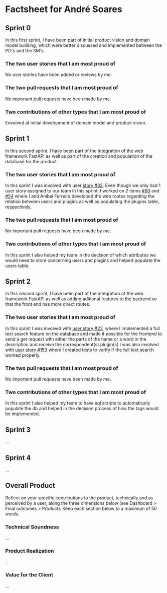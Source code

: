 # Factsheet for André Soares

## Sprint 0

In this first sprint, I have been part of initial product vision and domain model building, which were better discussed and implemented between the PO's and the SM's.

### The two user stories that I am most proud of

No user stories have been added or reviews by me.

### The two pull requests that I am most proud of

No important pull requests have been made by me.

### Two contributions of other types that I am most proud of

Envolved at initial development of domain model and product vision.

## Sprint 1

In this second sprint, I have been part of the integration of the web framework FastAPI as well as part of the creation and population of the database for the product.

### The two user stories that I am most proud of

In this sprint I was involved with user [story #32](https://github.com/FEUP-MEIC-DS-2023-1MEIC08/VAXPRED/issues/32). Even though we only had 1 user story assigned to our team in this sprint, I worked on 2 items [#60](https://github.com/FEUP-MEIC-DS-2023-1MEIC08/VAXPRED/issues/60) and [#54](https://github.com/FEUP-MEIC-DS-2023-1MEIC08/VAXPRED/issues/54) where I and Aníbal Ferreira developed the web routes regarding the relation between users and plugins as well as populating the plugins table, respectively.

### The two pull requests that I am most proud of

No important pull requests have been made by me.

### Two contributions of other types that I am most proud of

In this sprint I also helped my team in the decision of which attributes we would need to store concerning users and plugins and helped populate the users table. 

## Sprint 2

In this second sprint, I have been part of the integration of the web framework FastAPI as well as adding aditional features to the backend so that the front end has more direct routes.

### The two user stories that I am most proud of

In this sprint I was involved with [user story #23](https://github.com/FEUP-MEIC-DS-2023-1MEIC08/VAXPRED/issues/23), where I implemented a full text search feature on the database and made it possible for the frontend to send a get request with either the parts of the name or a word in the description and receive the correspondent(s) plugin(s)
I was also involved with [user story #153](https://github.com/FEUP-MEIC-DS-2023-1MEIC08/VAXPRED/issues/153) where I created tests to verify if the full text search worked properly.
### The two pull requests that I am most proud of

No important pull requests have been made by me.

### Two contributions of other types that I am most proud of

In this sprint I also helped my team to have sql scripts to automatically populate the db and helped in the decision process of how the tags would be implemented.


## Sprint 3

...


## Sprint 4

...


## Overall Product

Reflect on your specific contributions to the product, technically and as perceived by a user, along the three dimensions below (see Dashboard > Final outcomes > Product). Keep each section below to a maximum of 50 words.


### Technical Soundness

...


### Product Realization

...


### Value for the Client

...
